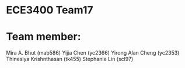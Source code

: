 # ECE3400 Team17
 
# Team member:
Mira A. Bhut (mab586)
Yijia Chen (yc2366)
Yirong Alan Cheng (yc2353)
Thinesiya Krishnthasan (tk455)
Stephanie Lin (scl97)






